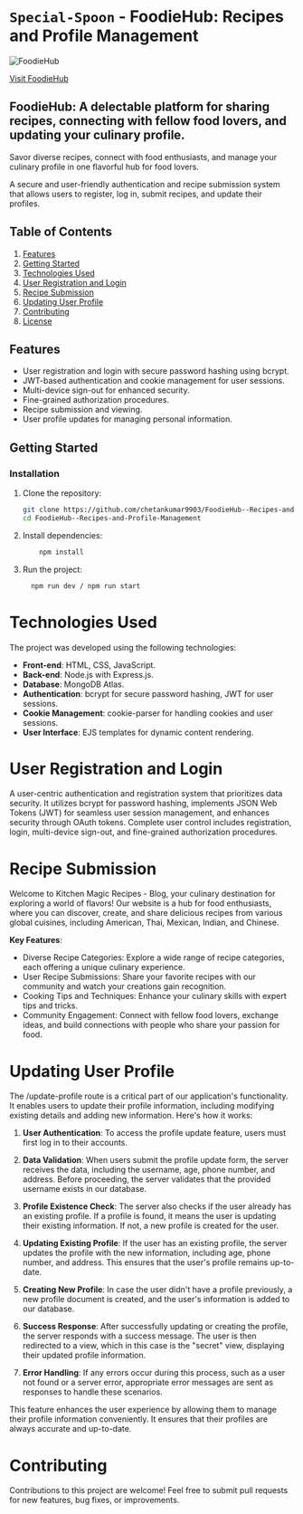# `Special-Spoon` - FoodieHub: Recipes and Profile Management


![FoodieHub](https://github.com/chetankumar9903/Special-Spoon/assets/126199153/43ddde98-ad16-480a-aba0-9a020f38afa7)

[Visit FoodieHub](https://speical-spoon.onrender.com/)

## FoodieHub: A delectable platform for sharing recipes, connecting with fellow food lovers, and updating your culinary profile.

Savor diverse recipes, connect with food enthusiasts, and manage your culinary profile in one flavorful hub for food lovers.

A secure and user-friendly authentication and recipe submission system that allows users to register, log in, submit recipes, and update their profiles.

## Table of Contents

1. [Features](#features)
2. [Getting Started](#getting-started)
3. [Technologies Used](#technologies-used)
4. [User Registration and Login](#user-registration-and-login)
5. [Recipe Submission](#recipe-submission)
6. [Updating User Profile](#updating-user-profile)
7. [Contributing](#contributing)
8. [License](#license)

## Features

- User registration and login with secure password hashing using bcrypt.
- JWT-based authentication and cookie management for user sessions.
- Multi-device sign-out for enhanced security.
- Fine-grained authorization procedures.
- Recipe submission and viewing.
- User profile updates for managing personal information.

## Getting Started

### Installation

1. Clone the repository:

   ```bash
   git clone https://github.com/chetankumar9903/FoodieHub--Recipes-and-Profile-Management.git
   cd FoodieHub--Recipes-and-Profile-Management
2. Install dependencies:
   ```bash
       npm install 
3. Run the project:
    ```bash
      npm run dev / npm run start

# Technologies Used

The project was developed using the following technologies:

- **Front-end**: HTML, CSS, JavaScript.
- **Back-end**: Node.js with Express.js.
- **Database**: MongoDB Atlas.
- **Authentication**: bcrypt for secure password hashing, JWT for user sessions.
- **Cookie Management**: cookie-parser for handling cookies and user sessions.
- **User Interface**: EJS templates for dynamic content rendering.

# User Registration and Login

A user-centric authentication and registration system that prioritizes data security. It utilizes bcrypt for password hashing, implements JSON Web Tokens (JWT) for seamless user session management, and enhances security through OAuth tokens. Complete user control includes registration, login, multi-device sign-out, and fine-grained authorization procedures.

# Recipe Submission

Welcome to Kitchen Magic Recipes - Blog, your culinary destination for exploring a world of flavors! Our website is a hub for food enthusiasts, where you can discover, create, and share delicious recipes from various global cuisines, including American, Thai, Mexican, Indian, and Chinese.

**Key Features**:

- Diverse Recipe Categories: Explore a wide range of recipe categories, each offering a unique culinary experience.
- User Recipe Submissions: Share your favorite recipes with our community and watch your creations gain recognition.
- Cooking Tips and Techniques: Enhance your culinary skills with expert tips and tricks.
- Community Engagement: Connect with fellow food lovers, exchange ideas, and build connections with people who share your passion for food.

# Updating User Profile

The /update-profile route is a critical part of our application's functionality. It enables users to update their profile information, including modifying existing details and adding new information. Here's how it works:

1. **User Authentication**: To access the profile update feature, users must first log in to their accounts.

2. **Data Validation**: When users submit the profile update form, the server receives the data, including the username, age, phone number, and address. Before proceeding, the server validates that the provided username exists in our database.

3. **Profile Existence Check**: The server also checks if the user already has an existing profile. If a profile is found, it means the user is updating their existing information. If not, a new profile is created for the user.

4. **Updating Existing Profile**: If the user has an existing profile, the server updates the profile with the new information, including age, phone number, and address. This ensures that the user's profile remains up-to-date.

5. **Creating New Profile**: In case the user didn't have a profile previously, a new profile document is created, and the user's information is added to our database.

6. **Success Response**: After successfully updating or creating the profile, the server responds with a success message. The user is then redirected to a view, which in this case is the "secret" view, displaying their updated profile information.

7. **Error Handling**: If any errors occur during this process, such as a user not found or a server error, appropriate error messages are sent as responses to handle these scenarios.

This feature enhances the user experience by allowing them to manage their profile information conveniently. It ensures that their profiles are always accurate and up-to-date.

# Contributing

Contributions to this project are welcome! Feel free to submit pull requests for new features, bug fixes, or improvements.
